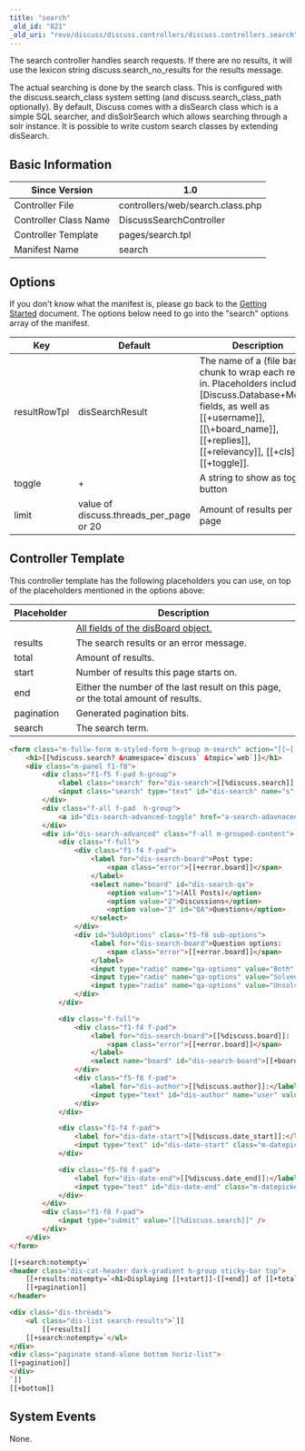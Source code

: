 ```yaml
---
title: "search"
_old_id: "821"
_old_uri: "revo/discuss/discuss.controllers/discuss.controllers.search"
---
```


The search controller handles search requests. If there are no results, it will use the lexicon string discuss.search\_no\_results for the results message.

The actual searching is done by the search class. This is configured with the discuss.search\_class system setting (and discuss.search\_class\_path optionally). By default, Discuss comes with a disSearch class which is a simple SQL searcher, and disSolrSearch which allows searching through a solr instance. It is possible to write custom search classes by extending disSearch.

## Basic Information

| Since Version         | 1.0                              |
| --------------------- | -------------------------------- |
| Controller File       | controllers/web/search.class.php |
| Controller Class Name | DiscussSearchController          |
| Controller Template   | pages/search.tpl                 |
| Manifest Name         | search                           |

## Options

If you don't know what the manifest is, please go back to the [Getting Started](extras/discuss/discuss.getting-started "Discuss.Getting Started") document. The options below need to go into the "search" options array of the manifest.

| Key          | Default                                   | Description                                                                                                                                                                                                                                     |
| ------------ | ----------------------------------------- | ----------------------------------------------------------------------------------------------------------------------------------------------------------------------------------------------------------------------------------------------- |
| resultRowTpl | disSearchResult                           | The name of a (file based) chunk to wrap each result in. Placeholders include all \[Discuss.Database+Model\] fields, as well as \[\[+username\]\], \[\[\\+board\_name\]\], \[\[+replies\]\], \[\[+relevancy\]\], \[\[+cls\]\], \[\[+toggle\]\]. |
| toggle       | +                                         | A string to show as toggle button                                                                                                                                                                                                               |
| limit        | value of discuss.threads\_per\_page or 20 | Amount of results per page                                                                                                                                                                                                                      |

## Controller Template

This controller template has the following placeholders you can use, on top of the placeholders mentioned in the options above:

| Placeholder | Description                                                                                                                          |
| ----------- | ------------------------------------------------------------------------------------------------------------------------------------ |
|             | [All fields of the disBoard object.](http://rtfm.modx.com/display/ADDON/Discuss.Database+Model#Discuss.DatabaseModel-disBoardBoards) |
| results     | The search results or an error message.                                                                                              |
| total       | Amount of results.                                                                                                                   |
| start       | Number of results this page starts on.                                                                                               |
| end         | Either the number of the last result on this page, or the total amount of results.                                                   |
| pagination  | Generated pagination bits.                                                                                                           |
| search      | The search term.                                                                                                                     |

``` html 
<form class="m-fullw-form m-styled-form h-group m-search" action="[[~[[*id]]]]search/" method="get">
    <h1>[[%discuss.search? &namespace=`discuss` &topic=`web`]]</h1>
    <div class="m-panel f1-f8">
        <div class="f1-f5 f-pad h-group">
            <label class="search" for="dis-search">[[%discuss.search]]:</label>
            <input class="search" type="text" id="dis-search" name="s" value="[[+search]]" />
        </div>
        <div class="f-all f-pad  h-group">
            <a id="dis-search-advanced-toggle" href="a-search-adavnaced">[[%discuss.search_advanced_options]]</a>
        </div>
        <div id="dis-search-advanced" class="f-all m-grouped-content">
            <div class="f-full">
                <div class="f1-f4 f-pad">
                    <label for="dis-search-board">Post type:
                        <span class="error">[[+error.board]]</span>
                    </label>
                    <select name="board" id="dis-search-qa">
                        <option value="1">(All Posts)</option>
                        <option value="2">Discussions</option>
                        <option value="3" id="QA">Questions</option>
                    </select>
                </div>
                <div id="SubOptions" class="f5-f8 sub-options">
                    <label for="dis-search-board">Question options:
                        <span class="error">[[+error.board]]</span>
                    </label>
                    <input type="radio" name="qa-options" value="Both" checked>All Questions
                    <input type="radio" name="qa-options" value="Solved">Answered
                    <input type="radio" name="qa-options" value="Unsolved">Without Answer
                </div>
            </div>

            <div class="f-full">
                <div class="f1-f4 f-pad">
                    <label for="dis-search-board">[[%discuss.board]]:
                        <span class="error">[[+error.board]]</span>
                    </label>
                    <select name="board" id="dis-search-board">[[+boards]]</select>
                </div>
                <div class="f5-f8 f-pad">
                    <label for="dis-author">[[%discuss.author]]:</label>
                    <input type="text" id="dis-author" name="user" value="[[+user]]" class="autocomplete" data-autocomplete-action="rest/find_user" data-autocomplete-single="true" />
                </div>
            </div>

            <div class="f1-f4 f-pad">
                <label for="dis-date-start">[[%discuss.date_start]]:</label>
                <input type="text" id="dis-date-start" class="m-datepicker" name="date_start" value="[[+date_start]]"/>
            </div>

            <div class="f5-f8 f-pad">
                <label for="dis-date-end">[[%discuss.date_end]]:</label>
                <input type="text" id="dis-date-end" class="m-datepicker" name="date_end" value="[[+date_end]]"/>
            </div>
        </div>
        <div class="f1-f8 f-pad">
            <input type="submit" value="[[%discuss.search]]" />
        </div>
    </div>
</form>

[[+search:notempty=`
<header class="dis-cat-header dark-gradient h-group sticky-bar top">
    [[+results:notempty=`<h1>Displaying [[+start]]-[[+end]] of [[+total]] Results</h1>`]]
    [[+pagination]]
</header>

<div class="dis-threads">
    <ul class="dis-list search-results">`]]
        [[+results]]
    [[+search:notempty=`</ul>
</div>
<div class="paginate stand-alone bottom horiz-list">
[[+pagination]]
</div>
`]]
[[+bottom]]
```

## System Events

None.